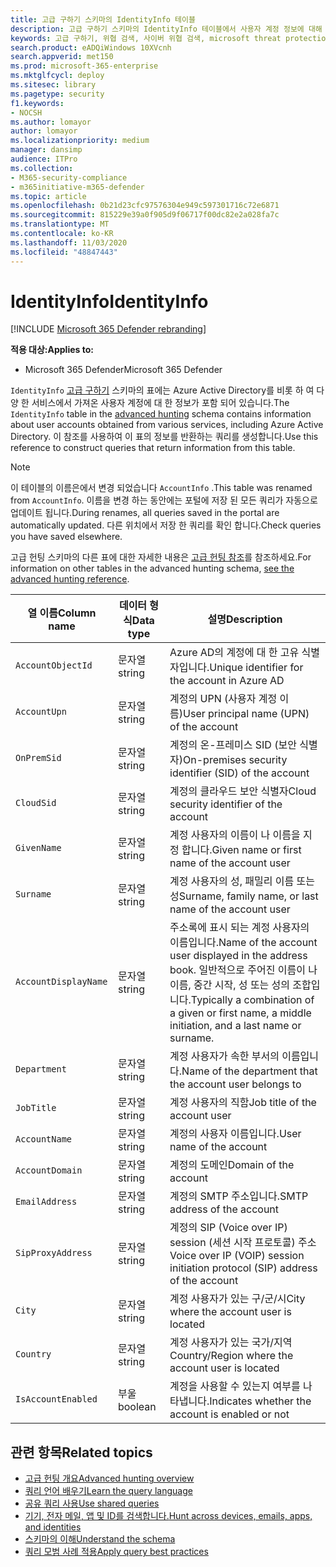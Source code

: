 ```yaml
---
title: 고급 구하기 스키마의 IdentityInfo 테이블
description: 고급 구하기 스키마의 IdentityInfo 테이블에서 사용자 계정 정보에 대해 자세히 알아보기
keywords: 고급 구하기, 위협 검색, 사이버 위협 검색, microsoft threat protection, microsoft 365, mtp, m365, 검색, 쿼리, 원격 분석, 스키마 참조, kusto, table, description, AccountInfo, IdentityInfo, account
search.product: eADQiWindows 10XVcnh
search.appverid: met150
ms.prod: microsoft-365-enterprise
ms.mktglfcycl: deploy
ms.sitesec: library
ms.pagetype: security
f1.keywords:
- NOCSH
ms.author: lomayor
author: lomayor
ms.localizationpriority: medium
manager: dansimp
audience: ITPro
ms.collection:
- M365-security-compliance
- m365initiative-m365-defender
ms.topic: article
ms.openlocfilehash: 0b21d23cfc97576304e949c597301716c72e6871
ms.sourcegitcommit: 815229e39a0f905d9f06717f00dc82e2a028fa7c
ms.translationtype: MT
ms.contentlocale: ko-KR
ms.lasthandoff: 11/03/2020
ms.locfileid: "48847443"
---
```

# <a name="identityinfo"></a><span data-ttu-id="e6e44-104">IdentityInfo</span><span class="sxs-lookup"><span data-stu-id="e6e44-104">IdentityInfo</span></span>

[!INCLUDE [Microsoft 365 Defender rebranding](../includes/microsoft-defender.md)]


<span data-ttu-id="e6e44-105">**적용 대상:**</span><span class="sxs-lookup"><span data-stu-id="e6e44-105">**Applies to:**</span></span>
- <span data-ttu-id="e6e44-106">Microsoft 365 Defender</span><span class="sxs-lookup"><span data-stu-id="e6e44-106">Microsoft 365 Defender</span></span>

<span data-ttu-id="e6e44-107">`IdentityInfo` [고급 구하기](advanced-hunting-overview.md) 스키마의 표에는 Azure Active Directory를 비롯 하 여 다양 한 서비스에서 가져온 사용자 계정에 대 한 정보가 포함 되어 있습니다.</span><span class="sxs-lookup"><span data-stu-id="e6e44-107">The `IdentityInfo` table in the [advanced hunting](advanced-hunting-overview.md) schema contains information about user accounts obtained from various services, including Azure Active Directory.</span></span> <span data-ttu-id="e6e44-108">이 참조를 사용하여 이 표의 정보를 반환하는 쿼리를 생성합니다.</span><span class="sxs-lookup"><span data-stu-id="e6e44-108">Use this reference to construct queries that return information from this table.</span></span>

>[!NOTE]
><span data-ttu-id="e6e44-109">이 테이블의 이름은에서 변경 되었습니다 `AccountInfo` .</span><span class="sxs-lookup"><span data-stu-id="e6e44-109">This table was renamed from `AccountInfo`.</span></span> <span data-ttu-id="e6e44-110">이름을 변경 하는 동안에는 포털에 저장 된 모든 쿼리가 자동으로 업데이트 됩니다.</span><span class="sxs-lookup"><span data-stu-id="e6e44-110">During renames, all queries saved in the portal are automatically updated.</span></span> <span data-ttu-id="e6e44-111">다른 위치에서 저장 한 쿼리를 확인 합니다.</span><span class="sxs-lookup"><span data-stu-id="e6e44-111">Check queries you have saved elsewhere.</span></span>

<span data-ttu-id="e6e44-112">고급 헌팅 스키마의 다른 표에 대한 자세한 내용은 [고급 헌팅 참조](advanced-hunting-schema-tables.md)를 참조하세요.</span><span class="sxs-lookup"><span data-stu-id="e6e44-112">For information on other tables in the advanced hunting schema, [see the advanced hunting reference](advanced-hunting-schema-tables.md).</span></span>

| <span data-ttu-id="e6e44-113">열 이름</span><span class="sxs-lookup"><span data-stu-id="e6e44-113">Column name</span></span> | <span data-ttu-id="e6e44-114">데이터 형식</span><span class="sxs-lookup"><span data-stu-id="e6e44-114">Data type</span></span> | <span data-ttu-id="e6e44-115">설명</span><span class="sxs-lookup"><span data-stu-id="e6e44-115">Description</span></span> |
|-------------|-----------|-------------|
| `AccountObjectId` | <span data-ttu-id="e6e44-116">문자열</span><span class="sxs-lookup"><span data-stu-id="e6e44-116">string</span></span> | <span data-ttu-id="e6e44-117">Azure AD의 계정에 대 한 고유 식별자입니다.</span><span class="sxs-lookup"><span data-stu-id="e6e44-117">Unique identifier for the account in Azure AD</span></span> |
| `AccountUpn` | <span data-ttu-id="e6e44-118">문자열</span><span class="sxs-lookup"><span data-stu-id="e6e44-118">string</span></span> | <span data-ttu-id="e6e44-119">계정의 UPN (사용자 계정 이름)</span><span class="sxs-lookup"><span data-stu-id="e6e44-119">User principal name (UPN) of the account</span></span> |
| `OnPremSid` | <span data-ttu-id="e6e44-120">문자열</span><span class="sxs-lookup"><span data-stu-id="e6e44-120">string</span></span> | <span data-ttu-id="e6e44-121">계정의 온-프레미스 SID (보안 식별자)</span><span class="sxs-lookup"><span data-stu-id="e6e44-121">On-premises security identifier (SID) of the account</span></span> |
| `CloudSid` | <span data-ttu-id="e6e44-122">문자열</span><span class="sxs-lookup"><span data-stu-id="e6e44-122">string</span></span> | <span data-ttu-id="e6e44-123">계정의 클라우드 보안 식별자</span><span class="sxs-lookup"><span data-stu-id="e6e44-123">Cloud security identifier of the account</span></span> |
| `GivenName` | <span data-ttu-id="e6e44-124">문자열</span><span class="sxs-lookup"><span data-stu-id="e6e44-124">string</span></span> | <span data-ttu-id="e6e44-125">계정 사용자의 이름이 나 이름을 지정 합니다.</span><span class="sxs-lookup"><span data-stu-id="e6e44-125">Given name or first name of the account user</span></span> |
| `Surname` | <span data-ttu-id="e6e44-126">문자열</span><span class="sxs-lookup"><span data-stu-id="e6e44-126">string</span></span> | <span data-ttu-id="e6e44-127">계정 사용자의 성, 패밀리 이름 또는 성</span><span class="sxs-lookup"><span data-stu-id="e6e44-127">Surname, family name, or last name of the account user</span></span> |
| `AccountDisplayName` | <span data-ttu-id="e6e44-128">문자열</span><span class="sxs-lookup"><span data-stu-id="e6e44-128">string</span></span> | <span data-ttu-id="e6e44-129">주소록에 표시 되는 계정 사용자의 이름입니다.</span><span class="sxs-lookup"><span data-stu-id="e6e44-129">Name of the account user displayed in the address book.</span></span> <span data-ttu-id="e6e44-130">일반적으로 주어진 이름이 나 이름, 중간 시작, 성 또는 성의 조합입니다.</span><span class="sxs-lookup"><span data-stu-id="e6e44-130">Typically a combination of a given or first name, a middle initiation, and a last name or surname.</span></span> |
| `Department` | <span data-ttu-id="e6e44-131">문자열</span><span class="sxs-lookup"><span data-stu-id="e6e44-131">string</span></span> | <span data-ttu-id="e6e44-132">계정 사용자가 속한 부서의 이름입니다.</span><span class="sxs-lookup"><span data-stu-id="e6e44-132">Name of the department that the account user belongs to</span></span> |
| `JobTitle` | <span data-ttu-id="e6e44-133">문자열</span><span class="sxs-lookup"><span data-stu-id="e6e44-133">string</span></span> | <span data-ttu-id="e6e44-134">계정 사용자의 직함</span><span class="sxs-lookup"><span data-stu-id="e6e44-134">Job title of the account user</span></span> |
| `AccountName` | <span data-ttu-id="e6e44-135">문자열</span><span class="sxs-lookup"><span data-stu-id="e6e44-135">string</span></span> | <span data-ttu-id="e6e44-136">계정의 사용자 이름입니다.</span><span class="sxs-lookup"><span data-stu-id="e6e44-136">User name of the account</span></span> |
| `AccountDomain` | <span data-ttu-id="e6e44-137">문자열</span><span class="sxs-lookup"><span data-stu-id="e6e44-137">string</span></span> | <span data-ttu-id="e6e44-138">계정의 도메인</span><span class="sxs-lookup"><span data-stu-id="e6e44-138">Domain of the account</span></span> |
| `EmailAddress` | <span data-ttu-id="e6e44-139">문자열</span><span class="sxs-lookup"><span data-stu-id="e6e44-139">string</span></span> | <span data-ttu-id="e6e44-140">계정의 SMTP 주소입니다.</span><span class="sxs-lookup"><span data-stu-id="e6e44-140">SMTP address of the account</span></span> |
| `SipProxyAddress` | <span data-ttu-id="e6e44-141">문자열</span><span class="sxs-lookup"><span data-stu-id="e6e44-141">string</span></span> | <span data-ttu-id="e6e44-142">계정의 SIP (Voice over IP) session (세션 시작 프로토콜) 주소</span><span class="sxs-lookup"><span data-stu-id="e6e44-142">Voice over IP (VOIP) session initiation protocol (SIP) address of the account</span></span> |
| `City` | <span data-ttu-id="e6e44-143">문자열</span><span class="sxs-lookup"><span data-stu-id="e6e44-143">string</span></span> | <span data-ttu-id="e6e44-144">계정 사용자가 있는 구/군/시</span><span class="sxs-lookup"><span data-stu-id="e6e44-144">City where the account user is located</span></span> |
| `Country` | <span data-ttu-id="e6e44-145">문자열</span><span class="sxs-lookup"><span data-stu-id="e6e44-145">string</span></span> | <span data-ttu-id="e6e44-146">계정 사용자가 있는 국가/지역</span><span class="sxs-lookup"><span data-stu-id="e6e44-146">Country/Region where the account user is located</span></span> |
| `IsAccountEnabled` | <span data-ttu-id="e6e44-147">부울</span><span class="sxs-lookup"><span data-stu-id="e6e44-147">boolean</span></span> | <span data-ttu-id="e6e44-148">계정을 사용할 수 있는지 여부를 나타냅니다.</span><span class="sxs-lookup"><span data-stu-id="e6e44-148">Indicates whether the account is enabled or not</span></span> |

## <a name="related-topics"></a><span data-ttu-id="e6e44-149">관련 항목</span><span class="sxs-lookup"><span data-stu-id="e6e44-149">Related topics</span></span>
- [<span data-ttu-id="e6e44-150">고급 헌팅 개요</span><span class="sxs-lookup"><span data-stu-id="e6e44-150">Advanced hunting overview</span></span>](advanced-hunting-overview.md)
- [<span data-ttu-id="e6e44-151">쿼리 언어 배우기</span><span class="sxs-lookup"><span data-stu-id="e6e44-151">Learn the query language</span></span>](advanced-hunting-query-language.md)
- [<span data-ttu-id="e6e44-152">공유 쿼리 사용</span><span class="sxs-lookup"><span data-stu-id="e6e44-152">Use shared queries</span></span>](advanced-hunting-shared-queries.md)
- [<span data-ttu-id="e6e44-153">기기, 전자 메일, 앱 및 ID를 검색합니다.</span><span class="sxs-lookup"><span data-stu-id="e6e44-153">Hunt across devices, emails, apps, and identities</span></span>](advanced-hunting-query-emails-devices.md)
- [<span data-ttu-id="e6e44-154">스키마의 이해</span><span class="sxs-lookup"><span data-stu-id="e6e44-154">Understand the schema</span></span>](advanced-hunting-schema-tables.md)
- [<span data-ttu-id="e6e44-155">쿼리 모범 사례 적용</span><span class="sxs-lookup"><span data-stu-id="e6e44-155">Apply query best practices</span></span>](advanced-hunting-best-practices.md)
